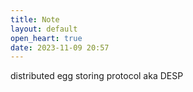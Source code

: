 ```yaml
---
title: Note
layout: default
open_heart: true
date: 2023-11-09 20:57
---
```


distributed egg storing protocol aka DESP
